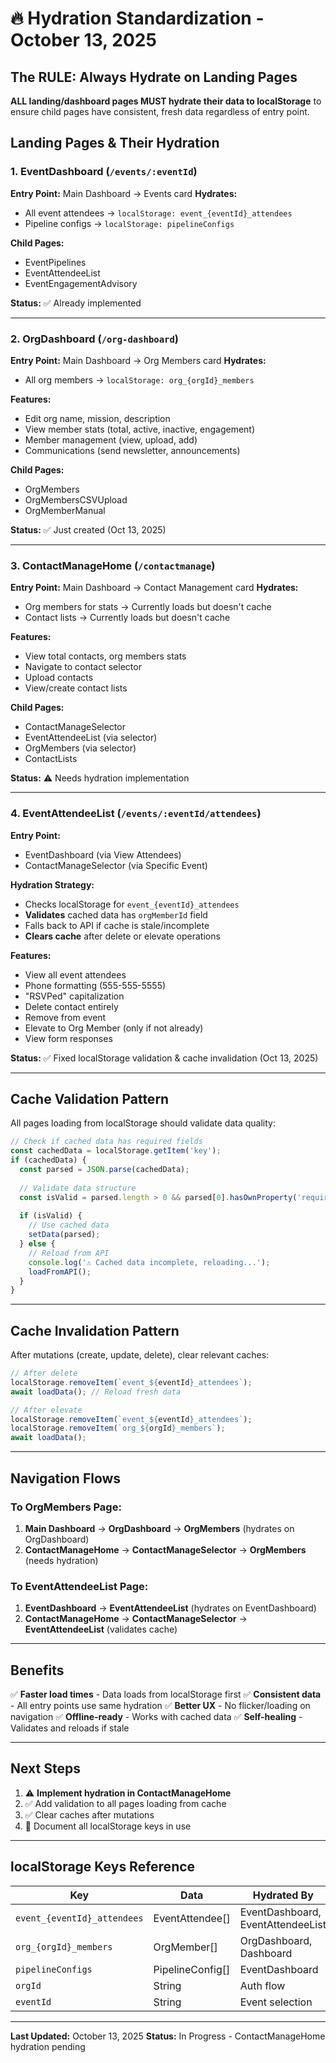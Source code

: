 # 🔥 Hydration Standardization - October 13, 2025

## The RULE: Always Hydrate on Landing Pages

**ALL landing/dashboard pages MUST hydrate their data to localStorage** to ensure child pages have consistent, fresh data regardless of entry point.

## Landing Pages & Their Hydration

### 1. EventDashboard (`/events/:eventId`)
**Entry Point:** Main Dashboard → Events card
**Hydrates:**
- All event attendees → `localStorage: event_{eventId}_attendees`
- Pipeline configs → `localStorage: pipelineConfigs`

**Child Pages:**
- EventPipelines
- EventAttendeeList
- EventEngagementAdvisory

**Status:** ✅ Already implemented

---

### 2. OrgDashboard (`/org-dashboard`)
**Entry Point:** Main Dashboard → Org Members card
**Hydrates:**
- All org members → `localStorage: org_{orgId}_members`

**Features:**
- Edit org name, mission, description
- View member stats (total, active, inactive, engagement)
- Member management (view, upload, add)
- Communications (send newsletter, announcements)

**Child Pages:**
- OrgMembers
- OrgMembersCSVUpload
- OrgMemberManual

**Status:** ✅ Just created (Oct 13, 2025)

---

### 3. ContactManageHome (`/contactmanage`)
**Entry Point:** Main Dashboard → Contact Management card
**Hydrates:**
- Org members for stats → Currently loads but doesn't cache
- Contact lists → Currently loads but doesn't cache

**Features:**
- View total contacts, org members stats
- Navigate to contact selector
- Upload contacts
- View/create contact lists

**Child Pages:**
- ContactManageSelector
- EventAttendeeList (via selector)
- OrgMembers (via selector)
- ContactLists

**Status:** ⚠️ Needs hydration implementation

---

### 4. EventAttendeeList (`/events/:eventId/attendees`)
**Entry Point:** 
- EventDashboard (via View Attendees)
- ContactManageSelector (via Specific Event)

**Hydration Strategy:**
- Checks localStorage for `event_{eventId}_attendees`
- **Validates** cached data has `orgMemberId` field
- Falls back to API if cache is stale/incomplete
- **Clears cache** after delete or elevate operations

**Features:**
- View all event attendees
- Phone formatting (555-555-5555)
- "RSVPed" capitalization
- Delete contact entirely
- Remove from event
- Elevate to Org Member (only if not already)
- View form responses

**Status:** ✅ Fixed localStorage validation & cache invalidation (Oct 13, 2025)

---

## Cache Validation Pattern

All pages loading from localStorage should validate data quality:

```javascript
// Check if cached data has required fields
const cachedData = localStorage.getItem('key');
if (cachedData) {
  const parsed = JSON.parse(cachedData);
  
  // Validate data structure
  const isValid = parsed.length > 0 && parsed[0].hasOwnProperty('requiredField');
  
  if (isValid) {
    // Use cached data
    setData(parsed);
  } else {
    // Reload from API
    console.log('⚠️ Cached data incomplete, reloading...');
    loadFromAPI();
  }
}
```

---

## Cache Invalidation Pattern

After mutations (create, update, delete), clear relevant caches:

```javascript
// After delete
localStorage.removeItem(`event_${eventId}_attendees`);
await loadData(); // Reload fresh data

// After elevate
localStorage.removeItem(`event_${eventId}_attendees`);
localStorage.removeItem(`org_${orgId}_members`);
await loadData();
```

---

## Navigation Flows

### To OrgMembers Page:
1. **Main Dashboard** → **OrgDashboard** → **OrgMembers** (hydrates on OrgDashboard)
2. **ContactManageHome** → **ContactManageSelector** → **OrgMembers** (needs hydration)

### To EventAttendeeList Page:
1. **EventDashboard** → **EventAttendeeList** (hydrates on EventDashboard)
2. **ContactManageHome** → **ContactManageSelector** → **EventAttendeeList** (validates cache)

---

## Benefits

✅ **Faster load times** - Data loads from localStorage first
✅ **Consistent data** - All entry points use same hydration
✅ **Better UX** - No flicker/loading on navigation
✅ **Offline-ready** - Works with cached data
✅ **Self-healing** - Validates and reloads if stale

---

## Next Steps

1. ⚠️ **Implement hydration in ContactManageHome**
2. ✅ Add validation to all pages loading from cache
3. ✅ Clear caches after mutations
4. 📝 Document all localStorage keys in use

---

## localStorage Keys Reference

| Key | Data | Hydrated By | Used By |
|-----|------|-------------|---------|
| `event_{eventId}_attendees` | EventAttendee[] | EventDashboard, EventAttendeeList | EventAttendeeList, EventPipelines |
| `org_{orgId}_members` | OrgMember[] | OrgDashboard, Dashboard | OrgMembers |
| `pipelineConfigs` | PipelineConfig[] | EventDashboard | EventPipelines |
| `orgId` | String | Auth flow | All pages |
| `eventId` | String | Event selection | Event pages |

---

**Last Updated:** October 13, 2025
**Status:** In Progress - ContactManageHome hydration pending



